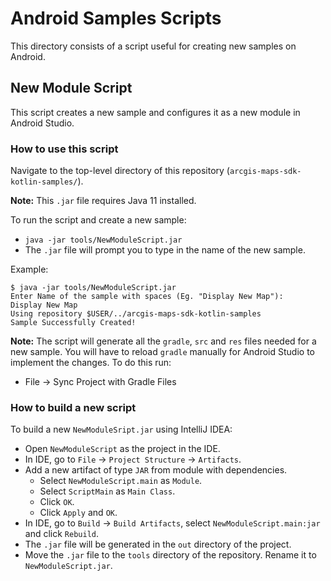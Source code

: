 
# Android Samples Scripts

This directory consists of a script useful for creating new samples on Android.

## New Module Script

This script creates a new sample and configures it as a new module in Android Studio.

### How to use this script

Navigate to the top-level directory of this repository (`arcgis-maps-sdk-kotlin-samples/`).

**Note:** This `.jar` file requires Java 11 installed.

To run the script and create a new sample:

 - `java -jar tools/NewModuleScript.jar`
 - The `.jar` file will prompt you to type in the name of the new sample.

Example:

    $ java -jar tools/NewModuleScript.jar
    Enter Name of the sample with spaces (Eg. "Display New Map"):    
    Display New Map
    Using repository $USER/../arcgis-maps-sdk-kotlin-samples
    Sample Successfully Created!

**Note:** The script will generate all the `gradle`, `src` and `res` files needed for  a new sample. You will have to reload `gradle` manually for Android Studio to implement the changes. To do this run:

 - File -> Sync Project with Gradle Files

### How to build a new script

To build a new `NewModuleSript.jar` using IntelliJ IDEA:

 - Open `NewModuleScript` as the project in the IDE.
 - In IDE, go to `File` -> `Project Structure` -> `Artifacts`.
 - Add a new artifact of type `JAR` from module with dependencies.
   - Select `NewModuleScript.main` as `Module`.
   - Select `ScriptMain` as `Main Class`.
   - Click `OK`.
   - Click `Apply` and `OK`.
 - In IDE, go to `Build` -> `Build Artifacts`, select `NewModuleScript.main:jar` and click `Rebuild`.
 - The `.jar` file will be generated in the `out` directory of the project.
 - Move the `.jar` file to the `tools` directory of the repository. Rename it to `NewModuleScript.jar`.